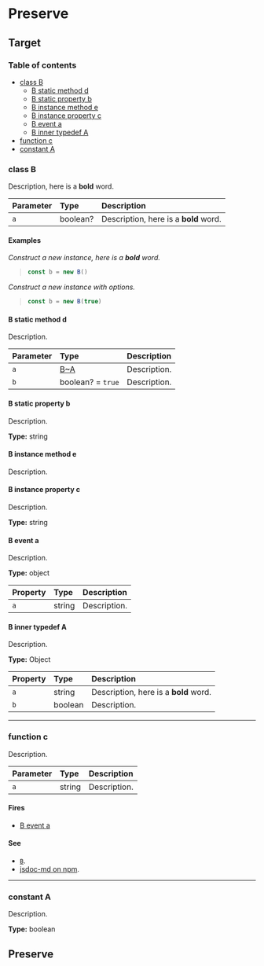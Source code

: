 # Preserve

## Target

### Table of contents

- [class B](#class-b)
  - [B static method d](#b-static-method-d)
  - [B static property b](#b-static-property-b)
  - [B instance method e](#b-instance-method-e)
  - [B instance property c](#b-instance-property-c)
  - [B event a](#b-event-a)
  - [B inner typedef A](#b-inner-typedef-a)
- [function c](#function-c)
- [constant A](#constant-a)

### class B

Description, here is a **bold** word.

| Parameter | Type     | Description                           |
| :-------- | :------- | :------------------------------------ |
| `a`       | boolean? | Description, here is a **bold** word. |

#### Examples

_Construct a new instance, here is a **bold** word._

> ```js
> const b = new B()
> ```

_Construct a new instance with options._

> ```js
> const b = new B(true)
> ```

#### B static method d

Description.

| Parameter | Type                      | Description  |
| :-------- | :------------------------ | :----------- |
| `a`       | [B~A](#b-inner-typedef-a) | Description. |
| `b`       | boolean? = `true`         | Description. |

#### B static property b

Description.

**Type:** string

#### B instance method e

Description.

#### B instance property c

Description.

**Type:** string

#### B event a

Description.

**Type:** object

| Property | Type   | Description  |
| :------- | :----- | :----------- |
| `a`      | string | Description. |

#### B inner typedef A

Description.

**Type:** Object

| Property | Type    | Description                           |
| :------- | :------ | :------------------------------------ |
| `a`      | string  | Description, here is a **bold** word. |
| `b`      | boolean | Description.                          |

* * *

### function c

Description.

| Parameter | Type   | Description  |
| :-------- | :----- | :----------- |
| `a`       | string | Description. |

#### Fires

- [B event a](#b-event-a)

#### See

- [`B`](#class-b).
- [jsdoc-md on npm](https://npm.im/jsdoc-md).

* * *

### constant A

Description.

**Type:** boolean

## Preserve
